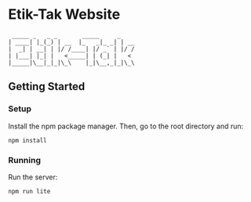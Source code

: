 Etik-Tak Website
================

     _____ _   _ _       _____     _    
    | ____| |_(_) | __  |_   _|_ _| | __
    |  _| | __| | |/ /____| |/ _` | |/ /
    | |___| |_| |   <_____| | (_| |   <
    |_____|\__|_|_|\_\    |_|\__,_|_|\_\


Getting Started
---------------

### Setup

Install the npm package manager. Then, go to the root directory and run:

`npm install`

### Running

Run the server:

`npm run lite`
